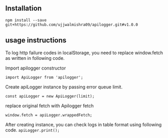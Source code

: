 ## Installation
`npm install --save git+https://github.com/ujjwalmishra09/apilogger.git#v1.0.0`

## usage instructions

To log http failure codes in localStorage, you need to replace window.fetch as written in following code.

Import apilogger constructor
```
import ApiLogger from 'apilogger';
```
Create apiLogger instance by passing error queue limit.
```
const apiLogger = new ApiLogger(limit);
```
replace original fetch with Apilogger fetch
```
window.fetch = apiLogger.wrappedFetch;
```

After creating instance, you can check logs in table format using following code.
```apiLogger.print();```
